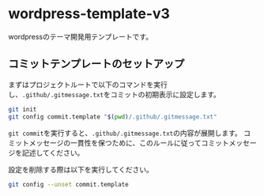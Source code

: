 # wordpress-template-v3
wordpressのテーマ開発用テンプレートです。

## コミットテンプレートのセットアップ
まずはプロジェクトルートで以下のコマンドを実行し、`.github/.gitmessage.txt`をコミットの初期表示に設定します。
```bash
git init
git config commit.template "$(pwd)/.github/.gitmessage.txt"
```
`git commit`を実行すると、`.github/.gitmessage.txt`の内容が展開します。
コミットメッセージの一貫性を保つために、このルールに従ってコミットメッセージを記述してください。

設定を削除する際は以下を実行してください。
```bash
git config --unset commit.template
```
